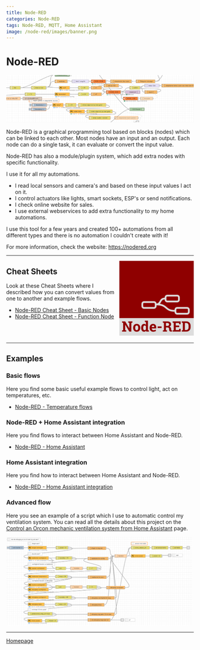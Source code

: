 ```yaml
---
title: Node-RED
categories: Node-RED
tags: Node-RED, MQTT, Home Assistant
image: /node-red/images/banner.png
---
```

# Node-RED

![Banner](images/banner.png)

Node-RED is a graphical programming tool based on blocks (nodes) which can be linked to each other. 
Most nodes have an input and an output. Each node can do a single task, it can evaluate or convert the input value. 

Node-RED has also a module/plugin system, which add extra nodes with specific functionality.

I use it for all my automations. 
* I read local sensors and camera's and based on these input values I act on it.
* I control actuators like lights, smart sockets, ESP's or send notifications.
* I check online website for sales.
* I use external webservices to add extra functionality to my home automations.

I use this tool for a few years and created 100+ automations from all different types and there is no automation I couldn't create with it!

For more information, check the website: https://nodered.org

---

<img style="float: right;" src="images/node-red_logo.png" alt="Node-RED logo">

## Cheat Sheets
Look at these Cheat Sheets where I described how you can convert values from one to another and example flows.

* [Node-RED Cheat Sheet - Basic Nodes](node-red_cheatsheet-basic_nodes)
* [Node-RED Cheat Sheet - Function Node](node-red_cheatsheet-function_node)

<br/>
<br/>

---

## Examples

### Basic flows

Here you find some basic useful example flows to control light, act on temperatures, etc.

* [Node-RED - Temperature flows](node-red_temperature_flows)

###  Node-RED + Home Assistant integration

Here you find flows to interact between Home Assistant and Node-RED.

* [Node-RED - Home Assistant](node-red_home-assistant)

###  Home Assistant integration

Here you find how to interact between Home Assistant and Node-RED.

* [Node-RED - Home Assistant integration](node-red_home-assistant.md)

### Advanced flow
Here you see an example of a script which I use to automatic control my ventilation system.
You can read all the details about this project on the [Control an Orcon mechanic ventilation system from Home Assistant](../esphome/orcon_mechanic_ventilation) page.

<a href="../esphome/orcon_images/script_node-red.png" target="_blank">
<img src="../esphome/orcon_images/script_node-red.png" alt="Example Node-RED" style="width:500px">
</a>

---
[Homepage](../index)